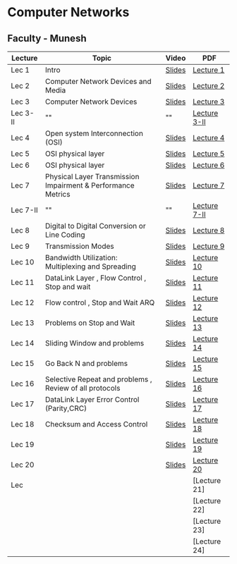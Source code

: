  # Computer Networks

 ## Faculty - Munesh 

|Lecture |Topic |Video|PDF|
|---|---|---|---|
|Lec 1  | Intro   |[Slides](https://drive.google.com/open?id=1jYADMqUI_L2_qc6oqIfBDk3kAfZFOlQr&authuser=0) |[Lecture 1](https://drive.google.com/open?id=1ot_QEq2oLC0xoXd7p24Dfvp0yF5tzyc4&authuser=0) |
|Lec 2 |  Computer Network Devices and Media  |[Slides](https://drive.google.com/open?id=19I0ZLhV410WhfUVEyKD5DrbklN0ddxUb&authuser=0) |[Lecture 2](https://drive.google.com/open?id=1hlFhHPS1o5ZayPivMo1zIG2ySUfUQMPn&authuser=0) |
|Lec 3  |Computer Network Devices    |[Slides](https://drive.google.com/open?id=1YMDuqfcEBg_1_y8iapo_gxterQ0YztZ1&authuser=0) |[Lecture 3](https://drive.google.com/open?id=1W6aHHR4Sr03K_SnE-9CPjnu82G-Kl1-y&authuser=0)|
|Lec 3- II| ""| "" |[Lecture 3-II](https://drive.google.com/open?id=1NNMLmifDdvho1pJ5nqYrBpW-rxq-iSPF&authuser=0) |
|Lec 4 | Open system Interconnection (OSI)   |[Slides](https://drive.google.com/open?id=1g9L4oKtIxoJFMLU2wYhASo4e5Un9lnXi&authuser=0) |[Lecture 4](https://drive.google.com/open?id=1SaBW5EbUYnfGIB_R336C1dWjdqAIoVDP&authuser=0)|
|Lec  5 | OSI physical layer   |[Slides](https://drive.google.com/open?id=1NGU8kdsjxjLHjxM_yCImKmJTE9K2Obwh&authuser=0) |[Lecture 5](https://drive.google.com/open?id=1DUid1nCbmifzT-l9PRPu0vaBs1u_CkYY&authuser=0)|
|Lec  6 | OSI physical layer   |[Slides](https://drive.google.com/open?id=1CRSxEcHD0_O15ZpYlzQV6hoA2Nihjjhh&authuser=0) |[Lecture 6](https://drive.google.com/open?id=10imkgTSWjKpCx4Qi_rMPxqhtd4bi5RI4&authuser=0)|
|Lec  7 |Physical Layer Transmission Impairment & Performance Metrics    |[Slides](https://drive.google.com/open?id=1asovMJX8bt20Gd9QHA2VnW6l3g-w3C5S&authuser=0) |[Lecture 7](https://drive.google.com/open?id=1uNoHUtK1r1cdG4F33hRhX0NOitTkh78_&authuser=0)|
|Lec  7-II | ""   |""|[Lecture 7-II](https://drive.google.com/open?id=1GUB-dYndUy468OOS_iC1BgyrhBQgOXEn&authuser=0)|
|Lec 8| Digital to Digital Conversion or Line Coding|[Slides](https://drive.google.com/open?id=1gkX7zMxwqlnxMFTp1kB6G5Akn1EINk0A&authuser=0) |[Lecture 8](https://drive.google.com/open?id=1NbLOsacNlcjusdtoKsEIr6z6c-MmD50M&authuser=0) |
|Lec  9 |  Transmission Modes  |[Slides](https://drive.google.com/open?id=1qVsWYchd0Neloyd5gtjmuEHgK_4qt4pq&authuser=0) |[Lecture 9](https://drive.google.com/open?id=1QfcQonxo2VGrhNBuZbbjd-iV-_zsZsGr&authuser=0)|
|Lec   10| Bandwidth Utilization: Multiplexing and Spreading   |[Slides](https://drive.google.com/open?id=1yEE5-bb5c1q2xvBnvy4FdoTijdC_Yb4f&authuser=0) |[Lecture 10](https://drive.google.com/open?id=1PQGmfl0jsmj4Hzm3n0YKxOWqYTMYe3XK&authuser=0)|
|Lec  11 | DataLink Layer , Flow Control , Stop and wait  |[Slides](https://drive.google.com/open?id=1QUjVu77oHZ4063_hUJT0gEwfNOCpqV4P&authuser=0) |[Lecture 11](https://drive.google.com/open?id=1HXPrLO44cNwB9FvWRvndOqKa_1rnETw5&authuser=0)|
|Lec 12  | Flow control , Stop and Wait ARQ   |[Slides](https://drive.google.com/open?id=1dQqpwHncmK2lQsToBozimG2jFp4FeEm6&authuser=0) |[Lecture 12](https://drive.google.com/open?id=1fbxyUHF12T0rKQMYKC-F-1vEhkR9oINR&authuser=0)|
|Lec   13| Problems on Stop and Wait   |[Slides](https://drive.google.com/open?id=1ToYpD7qS_4fmTgUEd7AMNm8YP0V_4KAv&authuser=0) |[Lecture 13](https://drive.google.com/open?id=1EGaP--BkOLhoM_0EKXWEE4w-7h7GTvIN&authuser=0)|
|Lec  14 |  Sliding Window and problems  |[Slides](https://drive.google.com/open?id=1ThrhHnTrsNrLJTvh9MCnwojZ-dMyzZJ1&authuser=0) |[Lecture 14](https://drive.google.com/open?id=1VX0t_geUspBaP7uoF-BYBUIXwS6NgCpB&authuser=0)|
|Lec  15 | Go Back N and problems   |[Slides](https://drive.google.com/open?id=1FXT-O-UcjFXEQERQoNAclwtfhlJgJCvv&authuser=0) |[Lecture 15](https://drive.google.com/open?id=16C9GSOiJT0dB7lcNxds5T-WzgSf3cxNe&authuser=0)|
|Lec  16 | Selective Repeat and problems , Review of all protocols   |[Slides](https://drive.google.com/open?id=1kVCBZq0ZU3gKB0Bgcf9PhUiWdjOjX0gs&authuser=0) |[Lecture 16](https://drive.google.com/open?id=1wq4II8LgtOkdwGyruMRXAQ20UmvxPTP9&authuser=0)|
|Lec   17|DataLink Layer Error Control (Parity,CRC)    |[Slides](https://drive.google.com/open?id=1XRkpEuQN2DlKuUlv0wiKOSBlMQcuvPuH&authuser=0) |[Lecture 17](https://drive.google.com/open?id=1GPN1Wtbk5HvZIehPQ-BA5Kh7GTOtHsX4&authuser=0)|
|Lec  18 |Checksum and Access Control|[Slides](https://drive.google.com/open?id=1gDJhybFj-PHkw09F2bhcrhtL9FR90uzA&authuser=0) |[Lecture 18](https://drive.google.com/open?id=18s1LB6Gwc4nG99tJ8f9XdSWvdFNo7dZZ&authuser=0)|
|Lec  19 |    |[Slides]() |[Lecture 19]()|
|Lec  20|    |[Slides]()|[Lecture 20]()|
|Lec   |    | |[Lecture 21]|
|  |    | |[Lecture 22]|
|  |    | |[Lecture 23]|
|  |    | |[Lecture 24]|
  

